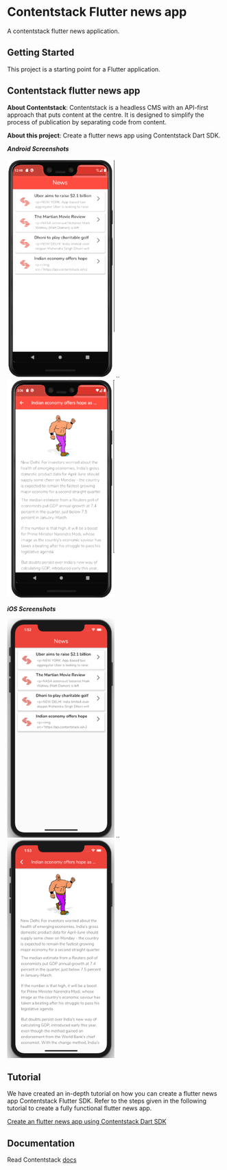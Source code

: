 # Contentstack Flutter news app

A contentstack flutter news application.

## Getting Started

This project is a starting point for a Flutter application.

## Contentstack flutter news app

**About Contentstack**: Contentstack is a headless CMS with an API-first approach that puts content at the centre. It is designed to simplify the process of publication by separating code from content.

**About this project**: Create a flutter news app using Contentstack Dart SDK.

***Android Screenshots***

<img src='https://github.com/contentstack/contentstack-flutter-news-app/blob/master/assets/android_news_list.png' width='250' height='510'/> .. <img src='https://github.com/contentstack/contentstack-flutter-news-app/blob/master/assets/android_news_details.png' width='250' height='510'/>

***iOS Screenshots***

<img src='https://github.com/contentstack/contentstack-flutter-news-app/blob/master/assets/ios_news_list.png' width='250' height='510'/> .. <img src='https://github.com/contentstack/contentstack-flutter-news-app/blob/master/assets/ios_news_details.png' width='250' height='510'/>


## Tutorial

We have created an in-depth tutorial on how you can create a flutter news app Contentstack Flutter SDK. Refer to the steps given in the following tutorial to create a fully functional flutter news app.

[Create an flutter news app using Contentstack Dart SDK](https://www.contentstack.com/docs/developers/sample-apps/build-a-flutter-news-app-using-contentstacks-dart-sdk)


## Documentation

Read Contentstack [docs](https://www.contentstack.com/docs)

